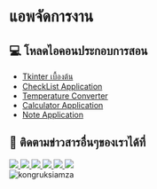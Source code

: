 # แอพจัดการงาน
## 💻 โหลดไอคอนประกอบการสอน
- [Tkinter เบื้องต้น](https://www.iconarchive.com/show/noto-emoji-smileys-icons-by-google/10115-hear-no-evil-monkey-icon.html)
- [CheckList Application](https://www.iconarchive.com/show/noto-emoji-objects-icons-by-google/62925-spiral-calendar-icon.html)
- [Temperature Converter](https://www.iconarchive.com/show/noto-emoji-travel-places-icons-by-google/42650-thermometer-icon.html)
- [Calculator Application](https://www.iconarchive.com/show/enkel-icons-by-froyoshark/Calculator-icon.html)
- [Note Application](https://www.iconarchive.com/show/noto-emoji-objects-icons-by-google/62923-spiral-notepad-icon.html)


## 📢 ติดตามข่าวสารอื่นๆของเราได้ที่
<div id="badges">
  <a href="https://www.facebook.com/KongRuksiamTutorial" target="_blank">
    <img src="https://img.shields.io/badge/Facebook-1877F2?style=for-the-badge&logo=facebook&logoColor=white"/>
  </a>
  <a href="https://www.youtube.com/@KongRuksiamOfficial" target="_blank">
    <img src="https://img.shields.io/badge/YouTube-FF0000?style=for-the-badge&logo=youtube&logoColor=white"/>
  </a>
    <a href="https://www.udemy.com/user/kong-ruksiam/" target="_blank">
    <img src="https://img.shields.io/badge/Udemy-A435F0?style=for-the-badge&logo=Udemy&logoColor=white"/>
  </a>
  <a href="https://medium.com/@kongruksiam" target="_blank">
    <img src="https://img.shields.io/badge/Medium-12100E?style=for-the-badge&logo=medium&logoColor=white"/>
  </a>
  <a href="https://codepen.io/kongruksiamstudio" target="_blank">
    <img src="https://img.shields.io/badge/Codepen-000000?style=for-the-badge&logo=codepen&logoColor=white"/>
  </a>
  <a href="https://www.tiktok.com/@kongruksiamstudio" target="_blank">
    <img src="https://img.shields.io/badge/TikTok-000000?style=for-the-badge&logo=tiktok&logoColor=white"/>
  </a>
  <br>
  <img src="https://komarev.com/ghpvc/?username=kongruksiamza&style=flat-square&color=blue" alt="kongruksiamza"/>
</div>
